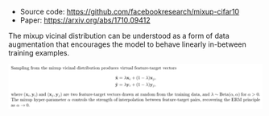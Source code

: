 * Source code: https://github.com/facebookresearch/mixup-cifar10
* Paper: https://arxiv.org/abs/1710.09412

The mixup vicinal distribution can be understood as a form of data augmentation that encourages the model to behave linearly in-between training examples. 

![mixup](./artifacts/mixup_02.png)
